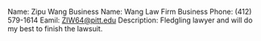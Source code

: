 Name: Zipu Wang
Business Name: Wang Law Firm
Business Phone: (412) 579-1614
Eamil: ZIW64@pitt.edu
Description: Fledgling lawyer and will do my best to finish the lawsuit.
